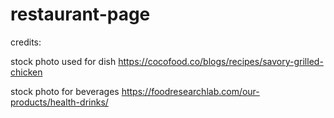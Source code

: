 # restaurant-page

credits: 

stock photo used for dish
https://cocofood.co/blogs/recipes/savory-grilled-chicken

stock photo for beverages
https://foodresearchlab.com/our-products/health-drinks/